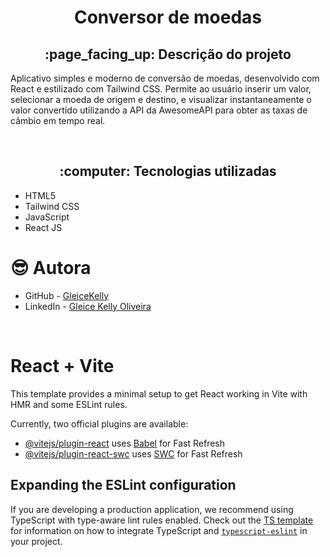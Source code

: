 <h1 align="center">Conversor de moedas</h1>
<h2 align="center">:page_facing_up: Descrição do projeto</h2>
<p>Aplicativo simples e moderno de conversão de moedas, desenvolvido com React e estilizado com Tailwind CSS. Permite ao usuário inserir um valor, selecionar a moeda de origem e destino, e visualizar instantaneamente o valor convertido utilizando a API da AwesomeAPI para obter as taxas de câmbio em tempo real.</p>
<br>

<h2 align="center"> :computer: Tecnologias utilizadas </h2>
<ul>
  <li>HTML5</li>
  <li>Tailwind CSS</li>
  <li>JavaScript</li>
  <li>React JS</li>
</ul>

# :sunglasses: Autora

- GitHub - [GleiceKelly](https://github.com/gleicekelly13)
- LinkedIn - [Gleice Kelly Oliveira](https://www.linkedin.com/in/gleicekelly13/)
<br>

# React + Vite

This template provides a minimal setup to get React working in Vite with HMR and some ESLint rules.

Currently, two official plugins are available:

- [@vitejs/plugin-react](https://github.com/vitejs/vite-plugin-react/blob/main/packages/plugin-react) uses [Babel](https://babeljs.io/) for Fast Refresh
- [@vitejs/plugin-react-swc](https://github.com/vitejs/vite-plugin-react/blob/main/packages/plugin-react-swc) uses [SWC](https://swc.rs/) for Fast Refresh

## Expanding the ESLint configuration

If you are developing a production application, we recommend using TypeScript with type-aware lint rules enabled. Check out the [TS template](https://github.com/vitejs/vite/tree/main/packages/create-vite/template-react-ts) for information on how to integrate TypeScript and [`typescript-eslint`](https://typescript-eslint.io) in your project.
